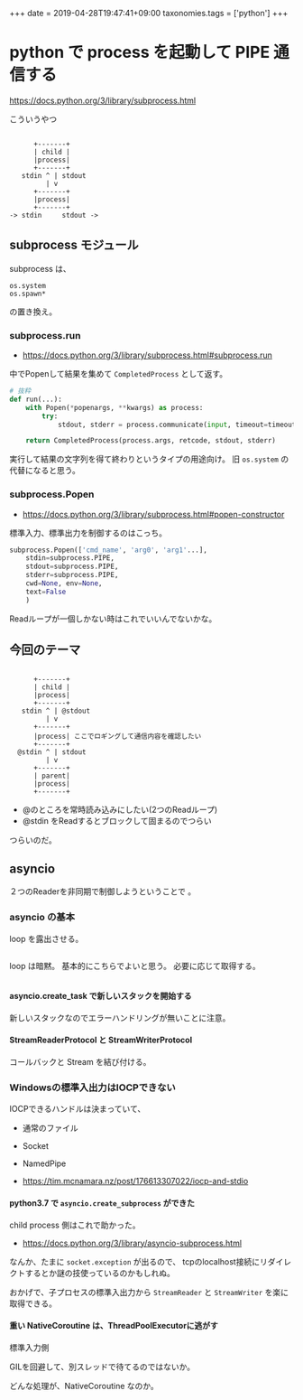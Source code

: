 +++
date = 2019-04-28T19:47:41+09:00
taxonomies.tags = ['python']
+++

# python で process を起動して PIPE 通信する

 https://docs.python.org/3/library/subprocess.html

こういうやつ

```

      +-------+
      | child |
      |process|
      +-------+
   stdin ^ | stdout
         | v
      +-------+
      |process|
      +-------+
-> stdin     stdout ->
```

## subprocess モジュール

subprocess は、

 ```
os.system
os.spawn*
```

の置き換え。

 ### subprocess.run

* https://docs.python.org/3/library/subprocess.html#subprocess.run

中でPopenして結果を集めて `CompletedProcess` として返す。

```python
# 抜粋
def run(...):
    with Popen(*popenargs, **kwargs) as process:
        try:
            stdout, stderr = process.communicate(input, timeout=timeout) 

    return CompletedProcess(process.args, retcode, stdout, stderr)
```

実行して結果の文字列を得て終わりというタイプの用途向け。
旧 `os.system` の代替になると思う。

### subprocess.Popen

* https://docs.python.org/3/library/subprocess.html#popen-constructor

標準入力、標準出力を制御するのはこっち。

```python
subprocess.Popen(['cmd_name', 'arg0', 'arg1'...],
    stdin=subprocess.PIPE,
    stdout=subprocess.PIPE,
    stderr=subprocess.PIPE,
    cwd=None, env=None,
    text=False
    )
```

Readループが一個しかない時はこれでいいんでないかな。

## 今回のテーマ

```

      +-------+
      | child |
      |process|
      +-------+
   stdin ^ | @stdout
         | v
      +-------+
      |process| ここでロギングして通信内容を確認したい
      +-------+
  @stdin ^ | stdout
         | v
      +-------+
      | parent|
      |process|
      +-------+

```

* @のところを常時読み込みにしたい(2つのReadループ)
* @stdin をReadするとブロックして固まるのでつらい

つらいのだ。

## asyncio

２つのReaderを非同期で制御しようということで 。


### asyncio の基本

loop を露出させる。

```python
```

loop は暗黙。
基本的にこちらでよいと思う。
必要に応じて取得する。

```python
```

#### asyncio.create_task で新しいスタックを開始する

新しいスタックなのでエラーハンドリングが無いことに注意。

#### StreamReaderProtocol と StreamWriterProtocol

コールバックと Stream を結び付ける。

### Windowsの標準入出力はIOCPできない

IOCPできるハンドルは決まっていて、

* 通常のファイル
* Socket
* NamedPipe

* https://tim.mcnamara.nz/post/176613307022/iocp-and-stdio

#### python3.7 で `asyncio.create_subprocess` ができた

child process 側はこれで助かった。

* https://docs.python.org/3/library/asyncio-subprocess.html

なんか、たまに `socket.exception` が出るので、
tcpのlocalhost接続にリダイレクトするとか謎の技使っているのかもしれぬ。

おかげで、子プロセスの標準入出力から `StreamReader` と `StreamWriter`
を楽に取得できる。

#### 重い NativeCoroutine は、ThreadPoolExecutorに逃がす
標準入力側

GILを回避して、別スレッドで待てるのではないか。

どんな処理が、NativeCoroutine なのか。

